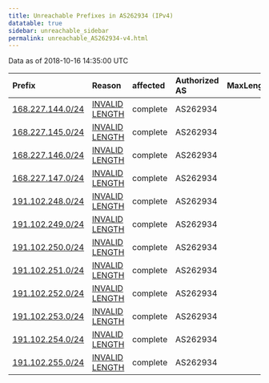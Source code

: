 ```yaml
---
title: Unreachable Prefixes in AS262934 (IPv4)
datatable: true
sidebar: unreachable_sidebar
permalink: unreachable_AS262934-v4.html
---
```


Data as of 2018-10-16 14:35:00 UTC


<div class="datatable-begin"></div>

| Prefix                                                     | Reason                                                                                                      | affected   | Authorized AS   |   MaxLength | Anchor                                         |   unreachable /24s |
|:-----------------------------------------------------------|:------------------------------------------------------------------------------------------------------------|:-----------|:----------------|------------:|:-----------------------------------------------|-------------------:|
| [168.227.144.0/24](https://stat.ripe.net/168.227.144.0/24) | [INVALID LENGTH](https://rpki-validator.ripe.net/announcement-preview?asn=AS262934&prefix=168.227.144.0/24) | complete   | AS262934        |          22 | [LACNIC](unreachable_LACNIC_RPKI_Root-v4.html) |                  1 |
| [168.227.145.0/24](https://stat.ripe.net/168.227.145.0/24) | [INVALID LENGTH](https://rpki-validator.ripe.net/announcement-preview?asn=AS262934&prefix=168.227.145.0/24) | complete   | AS262934        |          22 | [LACNIC](unreachable_LACNIC_RPKI_Root-v4.html) |                  1 |
| [168.227.146.0/24](https://stat.ripe.net/168.227.146.0/24) | [INVALID LENGTH](https://rpki-validator.ripe.net/announcement-preview?asn=AS262934&prefix=168.227.146.0/24) | complete   | AS262934        |          22 | [LACNIC](unreachable_LACNIC_RPKI_Root-v4.html) |                  1 |
| [168.227.147.0/24](https://stat.ripe.net/168.227.147.0/24) | [INVALID LENGTH](https://rpki-validator.ripe.net/announcement-preview?asn=AS262934&prefix=168.227.147.0/24) | complete   | AS262934        |          22 | [LACNIC](unreachable_LACNIC_RPKI_Root-v4.html) |                  1 |
| [191.102.248.0/24](https://stat.ripe.net/191.102.248.0/24) | [INVALID LENGTH](https://rpki-validator.ripe.net/announcement-preview?asn=AS262934&prefix=191.102.248.0/24) | complete   | AS262934        |          21 | [LACNIC](unreachable_LACNIC_RPKI_Root-v4.html) |                  1 |
| [191.102.249.0/24](https://stat.ripe.net/191.102.249.0/24) | [INVALID LENGTH](https://rpki-validator.ripe.net/announcement-preview?asn=AS262934&prefix=191.102.249.0/24) | complete   | AS262934        |          21 | [LACNIC](unreachable_LACNIC_RPKI_Root-v4.html) |                  1 |
| [191.102.250.0/24](https://stat.ripe.net/191.102.250.0/24) | [INVALID LENGTH](https://rpki-validator.ripe.net/announcement-preview?asn=AS262934&prefix=191.102.250.0/24) | complete   | AS262934        |          21 | [LACNIC](unreachable_LACNIC_RPKI_Root-v4.html) |                  1 |
| [191.102.251.0/24](https://stat.ripe.net/191.102.251.0/24) | [INVALID LENGTH](https://rpki-validator.ripe.net/announcement-preview?asn=AS262934&prefix=191.102.251.0/24) | complete   | AS262934        |          21 | [LACNIC](unreachable_LACNIC_RPKI_Root-v4.html) |                  1 |
| [191.102.252.0/24](https://stat.ripe.net/191.102.252.0/24) | [INVALID LENGTH](https://rpki-validator.ripe.net/announcement-preview?asn=AS262934&prefix=191.102.252.0/24) | complete   | AS262934        |          21 | [LACNIC](unreachable_LACNIC_RPKI_Root-v4.html) |                  1 |
| [191.102.253.0/24](https://stat.ripe.net/191.102.253.0/24) | [INVALID LENGTH](https://rpki-validator.ripe.net/announcement-preview?asn=AS262934&prefix=191.102.253.0/24) | complete   | AS262934        |          21 | [LACNIC](unreachable_LACNIC_RPKI_Root-v4.html) |                  1 |
| [191.102.254.0/24](https://stat.ripe.net/191.102.254.0/24) | [INVALID LENGTH](https://rpki-validator.ripe.net/announcement-preview?asn=AS262934&prefix=191.102.254.0/24) | complete   | AS262934        |          21 | [LACNIC](unreachable_LACNIC_RPKI_Root-v4.html) |                  1 |
| [191.102.255.0/24](https://stat.ripe.net/191.102.255.0/24) | [INVALID LENGTH](https://rpki-validator.ripe.net/announcement-preview?asn=AS262934&prefix=191.102.255.0/24) | complete   | AS262934        |          21 | [LACNIC](unreachable_LACNIC_RPKI_Root-v4.html) |                  1 |

<div class="datatable-end"></div>